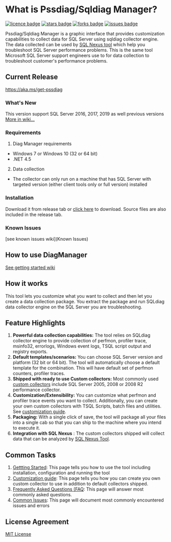 # What is Pssdiag/Sqldiag Manager?
[![licence badge]][licence]
[![stars badge]][stars]
[![forks badge]][forks]
[![issues badge]][issues]

[licence badge]:https://img.shields.io/badge/license-MIT-blue.svg
[stars badge]:https://img.shields.io/github/stars/Microsoft/DiagManager.svg
[forks badge]:https://img.shields.io/github/forks/Microsoft/DiagManager.svg
[issues badge]:https://img.shields.io/github/issues/Microsoft/DiagManager.svg

[licence]:https://github.com/microsoft/DiagManager/blob/master/license.md
[stars]:https://github.com/Microsoft/DiagManager/stargazers
[forks]:https://github.com/Microsoft/DiagManager/network
[issues]:https://github.com/Microsoft/DiagManager/issues

Pssdiag/Sqldiag Manager is a graphic interface that provides customization capabilities to collect data for SQL Server using sqldiag collector engine. The data collected can be used by [SQL Nexus tool](http://sqlnexus.codeplex.com/)  which help you troubleshoot SQL Server performance problems.  This is the same tool Microsoft SQL Server support engineers use to for data collection to troubleshoot customer's performance problems.

## Current Release
 https://aka.ms/get-pssdiag


### What's New
This version support SQL Server 2016, 2017, 2019 as well previous versions
[More in wiki...](https://github.com/Microsoft/DiagManager/wiki/What's-New)


### **Requirements**
1. Diag Manager requirements
  - Windows 7 or Windows 10 (32 or 64 bit)
  - .NET 4.5 
2. Data collection
  - The collector can only run on a machine that has SQL Server with targeted version (either client tools only or full version) installed


### **Installation**
Download it from release tab or [click here](https://github.com/microsoft/DiagManager/releases/) to download.  Source files are also included in the release tab.

### **Known Issues**
[see known issues wiki](Known Issues)

## **How to use DiagManager**
[See getting started wiki](https://github.com/Microsoft/DiagManager/wiki/Getting-Started)

## How it works
This tool lets you customize what you want to collect and then let you create a data collection package. You extract the package and run SQLdiag data collector engine on the SQL Server you are troubleshooting.

## Feature Highlights

1. **Powerful data collection capabilities:** The tool relies on SQLdiag collector engine to provide collection of perfmon, profiler trace, msinfo32, errorlogs, Windows event logs, TSQL script output and registry exports.
2. **Default templates/scenarios:** You can choose SQL Server version and platform (32 bit or 64 bit). The tool will automatically choose a default template for the combination. This will have default set of perfmon counters, profiler traces.
3. **Shipped with ready to use Custom collectors:** Most commonly used [custom collectors](https://github.com/Microsoft/DiagManager/wiki/Custom-Collector) include SQL Server 2005, 2008 or 2008 R2 performance collector.
4. **Customization/Extensibility:** You can customize what perfmon and profiler trace events you want to collect. Additionally, you can create your own custom collectors with TSQL Scripts, batch files and utilities.   See [customization guide](https://github.com/microsoft/DiagManager/wiki/Creating-Custom-Collectors).
5. **Packaging:** With a single click of save, the tool will package all your files into a single cab so that you can ship to the machine where you intend to execute it.
6. **Integration with SQL Nexus** :  The custom collectors shipped will collect data that can be analyzed by [SQL Nexus Tool](https://github.com/Microsoft/SqlNexus).


## Common Tasks

1. [Gettting Started](https://github.com/Microsoft/DiagManager/wiki/Getting-Started): This page tells you how to use the tool including installation, configuration and running the tool
2. [Customization guide](https://github.com/microsoft/DiagManager/wiki/Creating-Custom-Collectors): This page tells you how you can create you own custom collector to use in addition to default collectors shipped.
4. [Frequently Asked Questions (FAQ](https://github.com/microsoft/DiagManager/wiki/Frequently-Asked-Questions): This page will answer most commonly asked questions.
5. [Common Issues](https://github.com/Microsoft/DiagManager/wiki/Known-Issues): This page will document most commonly encountered issues and errors

## License Agreement

[MIT License](/license.md)
